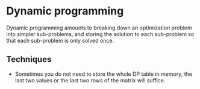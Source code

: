 # Dynamic programming

Dynamic programming amounts to breaking down an optimization problem into simpler sub-problems, and storing the solution to each sub-problem so that each sub-problem is only solved once.

## Techniques

- Sometimes you do not need to store the whole DP table in memory, the last two values or the last two rows of the matrix will suffice.
